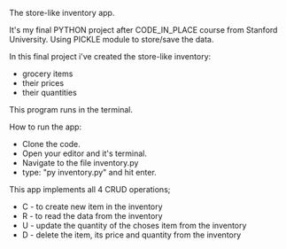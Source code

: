The store-like inventory app.

It's my final PYTHON project after CODE_IN_PLACE course from Stanford University.
Using PICKLE module to store/save the data.

In this final project i've created the store-like inventory:
  - grocery items
  - their prices
  - their quantities
  
This program runs in the terminal.

How to run the app:
  - Clone the code.
  - Open your editor and it's terminal. 
  - Navigate to the file inventory.py
  - type: "py inventory.py" and hit enter.
  
 This app implements all 4 CRUD operations;
  - C - to create new item in the inventory
  - R - to read the data from the inventory
  - U - update the quantity of the choses item from the inventory
  - D - delete the item, its price and quantity from the inventory
